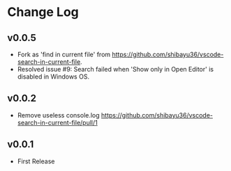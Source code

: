 # Change Log

## v0.0.5 
- Fork as 'find in current file' from https://github.com/shibayu36/vscode-search-in-current-file.
- Resolved issue #9: Search failed when 'Show only in Open Editor' is disabled in Windows OS.

## v0.0.2
- Remove useless console.log https://github.com/shibayu36/vscode-search-in-current-file/pull/1

## v0.0.1
- First Release
